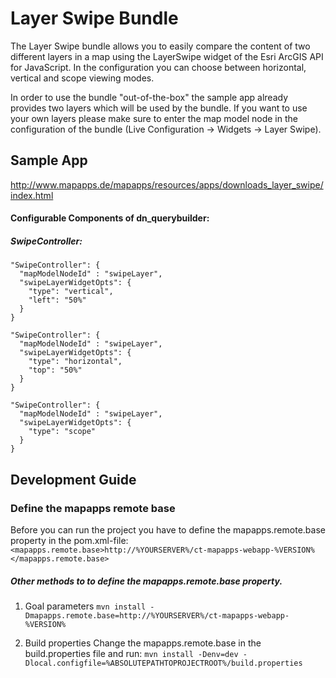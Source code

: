 # Layer Swipe Bundle
The Layer Swipe bundle allows you to easily compare the content of two different layers in a map using the LayerSwipe widget of the Esri ArcGIS API for JavaScript. In the configuration you can choose between horizontal, vertical and scope viewing modes. 

In order to use the bundle "out-of-the-box" the sample app already provides two layers which will be used by the bundle. If you want to use your own layers please make sure to enter the map model node in the configuration of the bundle (Live Configuration -> Widgets -> Layer Swipe).

Sample App
------------------
http://www.mapapps.de/mapapps/resources/apps/downloads_layer_swipe/index.html

#### Configurable Components of dn_querybuilder:

##### SwipeController:
```
"SwipeController": {
  "mapModelNodeId" : "swipeLayer",
  "swipeLayerWidgetOpts": {
    "type": "vertical",
    "left": "50%"
  }
}
```
```
"SwipeController": {
  "mapModelNodeId" : "swipeLayer",
  "swipeLayerWidgetOpts": {
    "type": "horizontal",
    "top": "50%"
  }
}
```
```
"SwipeController": {
  "mapModelNodeId" : "swipeLayer",
  "swipeLayerWidgetOpts": {
    "type": "scope"
  }
}
```

Development Guide
------------------
### Define the mapapps remote base
Before you can run the project you have to define the mapapps.remote.base property in the pom.xml-file:
`<mapapps.remote.base>http://%YOURSERVER%/ct-mapapps-webapp-%VERSION%</mapapps.remote.base>`

##### Other methods to to define the mapapps.remote.base property.
1. Goal parameters
`mvn install -Dmapapps.remote.base=http://%YOURSERVER%/ct-mapapps-webapp-%VERSION%`

2. Build properties
Change the mapapps.remote.base in the build.properties file and run:
`mvn install -Denv=dev -Dlocal.configfile=%ABSOLUTEPATHTOPROJECTROOT%/build.properties`